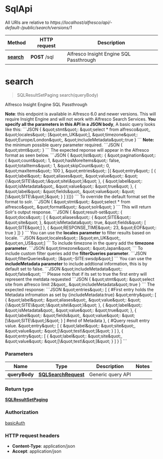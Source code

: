 # SqlApi

All URIs are relative to *https://localhost/alfresco/api/-default-/public/search/versions/1*

Method | HTTP request | Description
------------- | ------------- | -------------
[**search**](SqlApi.md#search) | **POST** /sql | Alfresco Insight Engine SQL Passthrough


<a name="search"></a>
# **search**
> SQLResultSetPaging search(queryBody)

Alfresco Insight Engine SQL Passthrough

**Note**: this endpoint is available in Alfresco 6.0 and newer versions. This will require Insight Engine and will not work with Alfresco Search Services.  **You specify all the parameters in this API in a JSON body**, A basic query looks like this:  &#x60;&#x60;&#x60;JSON {   \&quot;stmt\&quot;: \&quot;select * from alfresco\&quot;,   \&quot;locales\&quot;: [\&quot;en_UK\&quot;],   \&quot;timezone\&quot;: \&quot;Europe/London\&quot;,   \&quot;includeMetadata\&quot;:true } &#x60;&#x60;&#x60;  **Note:** the minimum possible query parameter required. &#x60;&#x60;&#x60;JSON {   \&quot;stmt\&quot;: } &#x60;&#x60;&#x60; The expected reponse will appear in the Alfresco format as seen below. &#x60;&#x60;&#x60;JSON {   \&quot;list\&quot;: {     \&quot;pagination\&quot;: {       \&quot;count\&quot;: 1,       \&quot;hasMoreItems\&quot;: false,       \&quot;totalItems\&quot;: 1,       \&quot;skipCount\&quot;: 0,       \&quot;maxItems\&quot;: 100   },   \&quot;entries\&quot;: [{     \&quot;entry\&quot;: [       {         \&quot;label\&quot;: \&quot;aliases\&quot;,         \&quot;value\&quot;: \&quot;{\\\&quot;SITE\\\&quot;:\\\&quot;site\\\&quot;}\&quot;       },       {         \&quot;label\&quot;: \&quot;isMetadata\&quot;,         \&quot;value\&quot;: \&quot;true\&quot;       },       {         \&quot;label\&quot;: \&quot;fields\&quot;,         \&quot;value\&quot;: \&quot;[\\\&quot;SITE\\\&quot;]\&quot;       }     ]   }]}}   &#x60;&#x60;&#x60;   To override the default format set the format to solr.   &#x60;&#x60;&#x60;JSON   {     \&quot;stmt\&quot;: \&quot;select * from alfresco\&quot;,     \&quot;format\&quot;: \&quot;solr\&quot;   } &#x60;&#x60;&#x60; This will return Solr&#39;s output response. &#x60;&#x60;&#x60;JSON {   \&quot;result-set\&quot;: {   \&quot;docs\&quot;: [     {       \&quot;aliases\&quot;: {       \&quot;SITE\&quot;: \&quot;site\&quot;     },       \&quot;isMetadata\&quot;: true,       \&quot;fields\&quot;: [ \&quot;SITE\&quot;]     },     {         \&quot;RESPONSE_TIME\&quot;: 23,         \&quot;EOF\&quot;: true     }   ]} } &#x60;&#x60;&#x60;   You can use the **locales parameter** to filter results based on locale. &#x60;&#x60;&#x60;JSON \&quot;locales\&quot;: [\&quot;en_UK\&quot;, \&quot;en_US\&quot;] &#x60;&#x60;&#x60;  To include timezone in the query add the **timezone parameter**. &#x60;&#x60;&#x60;JSON \&quot;timezone\&quot;: \&quot;Japan\&quot; &#x60;&#x60;&#x60;  To include custom filter queries add the **filterQueries parameter**. &#x60;&#x60;&#x60;JSON \&quot;filterQueries\&quot;: [\&quot;-SITE:swsdp\&quot;] &#x60;&#x60;&#x60;  You can use the **includeMetadata parameter** to include addtional  information, this is by default set to false.  &#x60;&#x60;&#x60;JSON \&quot;includeMetadata\&quot;: \&quot;false\&quot; &#x60;&#x60;&#x60; Please note that if its set to true the first entry will represent the metdata requested   &#x60;&#x60;&#x60;JSON  {    \&quot;stmt\&quot;: \&quot;select site from alfresco limit 2\&quot;,    \&quot;includeMetadata\&quot;:true  } &#x60;&#x60;&#x60; The expected response: &#x60;&#x60;&#x60;JSON \&quot;entries\&quot;: [   {     #First entry holds the Metadata infromation as set by {includeMetadata:true}     \&quot;entry\&quot;: [       {         \&quot;label\&quot;: \&quot;aliases\&quot;,         \&quot;value\&quot;: \&quot;{\\\&quot;SITE\\\&quot;:\\\&quot;site\\\&quot;}\&quot;        },       {         \&quot;label\&quot;: \&quot;isMetadata\&quot;,         \&quot;value\&quot;: \&quot;true\&quot;       },       {         \&quot;label\&quot;: \&quot;fields\&quot;,         \&quot;value\&quot;: \&quot;[\\\&quot;SITE\\\&quot;]\&quot;       }     ]     #end of Metadata   },   {     #Query result entry value.     \&quot;entry\&quot;: [       {         \&quot;label\&quot;: \&quot;site\&quot;,         \&quot;value\&quot;: \&quot;[\\\&quot;test\\\&quot;]\&quot;       }     ]   },   {     \&quot;entry\&quot;: [     {       \&quot;label\&quot;: \&quot;site\&quot;,       \&quot;value\&quot;: \&quot;[\\\&quot;test\\\&quot;]\&quot;     }     ]   } ] &#x60;&#x60;&#x60; 

### Parameters

Name | Type | Description  | Notes
------------- | ------------- | ------------- | -------------
 **queryBody** | [**SQLSearchRequest**](SQLSearchRequest.md)| Generic query API  |

### Return type

[**SQLResultSetPaging**](SQLResultSetPaging.md)

### Authorization

[basicAuth](../README.md#basicAuth)

### HTTP request headers

 - **Content-Type**: application/json
 - **Accept**: application/json

